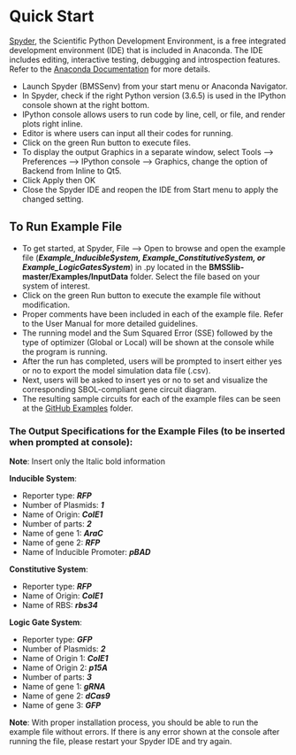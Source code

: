 # Quick Start 
[Spyder], the Scientific Python Development Environment, is a free integrated development environment (IDE) that is included in Anaconda. The IDE includes editing, interactive testing, debugging and introspection features. Refer to the [Anaconda Documentation] for more details. 

- Launch Spyder (BMSSenv) from your start menu or Anaconda Navigator. 
- In Spyder, check if the right Python version (3.6.5) is used in the IPython console shown at the right bottom.  
- IPython console allows users to run code by line, cell, or file, and render plots right inline.
- Editor is where users can input all their codes for running. 
- Click on the green Run button to execute files. 
- To display the output Graphics in a separate window, select Tools --> Preferences --> IPython console --> Graphics, change the option of Backend from Inline to Qt5. 
-	Click Apply then OK
- Close the Spyder IDE and reopen the IDE from Start menu to apply the changed setting.

## To Run Example File
- To get started, at Spyder, File --> Open to browse and open the example file (__*Example_InducibleSystem, Example_ConstitutiveSystem, or Example_LogicGatesSystem*__) in .py located in the __BMSSlib-master/Examples/InputData__ folder. Select the file based on your system of interest. 
- Click on the green Run button to execute the example file without modification.  
- Proper comments have been included in each of the example file. Refer to the User Manual for more detailed guidelines.
- The running model and the Sum Squared Error (SSE) followed by the type of optimizer (Global or Local) will be shown at the console while the program is running. 
- After the run has completed, users will be prompted to insert either yes or no to export the model simulation data file (.csv).  
- Next, users will be asked to insert yes or no to set and visualize the corresponding SBOL-compliant gene circuit diagram. 
- The resulting sample circuits for each of the example files can be seen at the [GitHub Examples] folder.    

### The Output Specifications for the Example Files (to be inserted when prompted at console):

__Note__: Insert only the Italic bold information

__Inducible System__: 
- Reporter type: __*RFP*__
- Number of Plasmids: __*1*__
- Name of Origin: __*CoIE1*__
- Number of parts: __*2*__
- Name of gene 1: __*AraC*__
- Name of gene 2: __*RFP*__
- Name of Inducible Promoter: __*pBAD*__ 

__Constitutive System__: 
- Reporter type: __*RFP*__
- Name of Origin: __*CoIE1*__
- Name of RBS: __*rbs34*__

__Logic Gate System__:
- Reporter type: __*GFP*__
- Number of Plasmids: __*2*__
- Name of Origin 1: __*CoIE1*__
- Name of Origin 2: __*p15A*__
- Number of parts: __*3*__
- Name of gene 1: __*gRNA*__
- Name of gene 2: __*dCas9*__
- Name of gene 3: __*GFP*__

 __Note__: With proper installation process, you should be able to run the example file without errors. If there is any error shown at the console after running the file, please restart your Spyder IDE and try again. 

[Spyder]: <https://docs.spyder-ide.org/overview.html>
[Anaconda Documentation]: <https://docs.anaconda.com/anaconda/user-guide/getting-started/>
[GitHub Examples]: <https://github.com/EngBioNUS/BMSSlib/tree/master/Examples>
